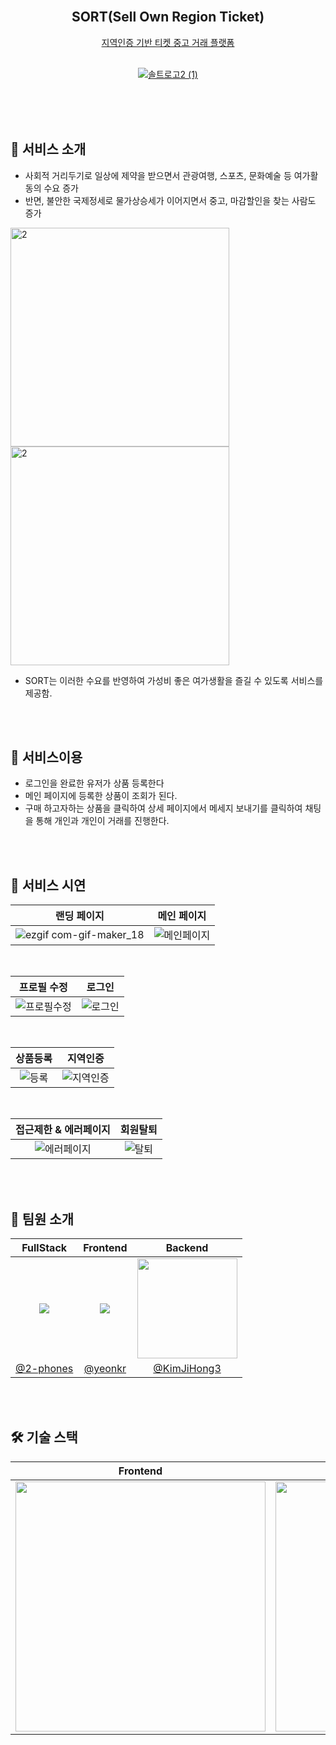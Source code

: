 <div align="center">



<br/>
<h2> SORT(Sell Own Region Ticket) </h2>
 
 [지역인증 기반 티켓 중고 거래 플랫폼](https://ticketissort.com/)<br/><br/>

[![솔트로고2 (1)](https://user-images.githubusercontent.com/104279155/195317360-06a22c15-b9dc-4191-80e1-a88dc74dcf79.svg)](https://ticketissort.com/)
 
<br/>
</div>

<br/>
<br/>

## 🎫 서비스 소개
- 사회적 거리두기로 일상에 제약을 받으면서 관광여행, 스포츠, 문화예술 등 여가활동의 수요 증가
- 반면, 불안한 국제정세로 물가상승세가 이어지면서 중고, 마감할인을 찾는 사람도 증가

<p>
<img width="350" height="350" alt="2" src="https://user-images.githubusercontent.com/87120463/197337414-d9f0bf9b-edc5-4c50-838e-2611c4309214.png">
<img width="350" height="350" alt="2" src="https://user-images.githubusercontent.com/87120463/197337518-f1fe3dab-840b-421b-a25d-5b8114a773fe.png">
</p>

- SORT는 이러한 수요를 반영하여 가성비 좋은 여가생활을 즐길 수 있도록 서비스를 제공함.

<br/>
<br/>

## 👀 서비스이용

- 로그인을 완료한 유저가 상품 등록한다
- 메인 페이지에 등록한 상품이 조회가 된다.
- 구매 하고자하는 상품을 클릭하여 상세 페이지에서 메세지 보내기를 클릭하여 채팅을 통해 개인과 개인이 거래를 진행한다.

<br/>
<br/>

## 🎥 서비스 시연

| 랜딩 페이지 | 메인 페이지 |
| :-----------: | :-----------: |
| ![ezgif com-gif-maker_18](https://user-images.githubusercontent.com/104279155/195334378-7a1ed5e6-b8e9-4171-b2de-68844082bc9f.gif) | ![메인페이지](https://user-images.githubusercontent.com/104279155/195334487-5d6f5e0c-7981-45d3-93ae-c9d0e9fa721f.gif) |

<br/>

| 프로필 수정 | 로그인 |
| :-----------: | :-----------: |
| ![프로필수정](https://user-images.githubusercontent.com/104279155/195345283-fecb2536-b2d9-4615-812f-48e086dd19f5.gif) | ![로그인](https://user-images.githubusercontent.com/104279155/195346628-b76d6d05-f6ff-403d-911e-64f69679e1b4.gif)



<br/>

| 상품등록 | 지역인증 |
| :-----------: | :-----------: |
| ![등록](https://user-images.githubusercontent.com/104279155/195342848-af220b0b-4088-4856-aa40-efc950782d06.gif) | ![지역인증](https://user-images.githubusercontent.com/104279155/195340355-b1b7e2f0-e709-40d6-bdb8-1cc0a8e35baa.gif)

<br/>

| 접근제한 & 에러페이지 | 회원탈퇴 |
| :-----------: | :-----------: |
| ![에러페이지](https://user-images.githubusercontent.com/104279155/195344511-3a6191ee-3268-43c4-813d-a695831eaedb.gif) | ![탈퇴](https://user-images.githubusercontent.com/104279155/195343044-da82905a-c153-4361-aae0-35123e39960b.gif)

<br/>
<br/>

## 🧂 팀원 소개
|FullStack|Frontend|Backend|
|:-:|:-:|:-:|
|![](https://github.com/2-phones.png?size=160)|![](https://github.com/yeonkr.png?size=160)|<img src="https://avatars.githubusercontent.com/u/94733559?v=4" width=160px>|
|[@2-phones](https://github.com/2-phones)|[@yeonkr](https://github.com/yeonkr)|[@KimJiHong3](https://github.com/KimJiHong3)|

<br/>
<br/>

## 🛠 기술 스택
| Frontend | Backend |
| :----------------: | :-----------: |
|<img src="https://user-images.githubusercontent.com/104279155/195328509-cdb977e8-8cd8-4471-87c5-b2ae5ad66222.png" width="400" />|<img src="https://user-images.githubusercontent.com/104279155/195329350-7d0d3e99-b01a-4089-aed5-8dbe0739fcea.png" width="400" />
